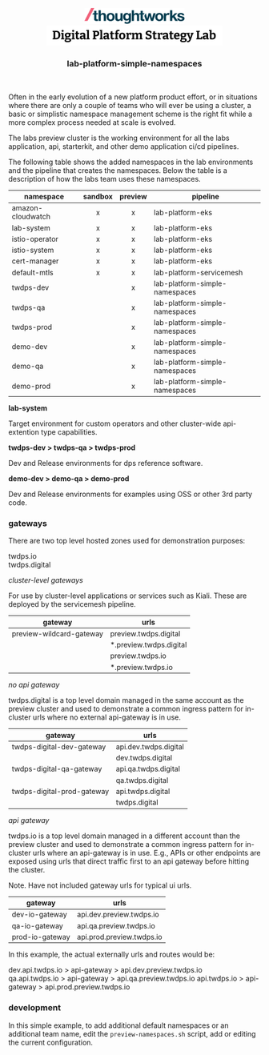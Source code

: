 <div align="center">
	<p>
		<img alt="Thoughtworks Logo" src="https://raw.githubusercontent.com/ThoughtWorks-DPS/static/master/thoughtworks_flamingo_wave.png?sanitize=true" width=200 />
    <br />
		<img alt="DPS Title" src="https://raw.githubusercontent.com/ThoughtWorks-DPS/static/master/dps_lab_title.png?sanitize=true" width=350/>
	</p>
  <h3>lab-platform-simple-namespaces</h3>
</div>
<br />

Often in the early evolution of a new platform product effort, or in situations where there are only a couple of teams who will ever be using a cluster, a basic or simplistic namespace management scheme is the right fit while a more complex process needed at scale is evolved.  

The labs preview cluster is the working environment for all the labs application, api, starterkit, and other demo application ci/cd pipelines. 

The following table shows the added namespaces in the lab environments and the pipeline that creates the namespaces. Below the table is a description of how the labs team uses these namespaces.  

| namespace         |  sandbox  |  preview   | pipeline                       |
|-------------------|:---------:|:----------:|--------------------------------|
| amazon-cloudwatch |     x     |      x     | lab-platform-eks               |
| lab-system        |     x     |      x     | lab-platform-eks               |
| istio-operator    |     x     |      x     | lab-platform-eks               |
| istio-system      |     x     |      x     | lab-platform-eks               |
| cert-manager      |     x     |      x     | lab-platform-eks               |
| default-mtls      |     x     |      x     | lab-platform-servicemesh       |
| twdps-dev         |           |      x     | lab-platform-simple-namespaces |
| twdps-qa          |           |      x     | lab-platform-simple-namespaces |
| twdps-prod        |           |      x     | lab-platform-simple-namespaces |
| demo-dev          |           |      x     | lab-platform-simple-namespaces |
| demo-qa           |           |      x     | lab-platform-simple-namespaces |
| demo-prod         |           |      x     | lab-platform-simple-namespaces |

**lab-system**  

Target environment for custom operators and other cluster-wide api-extention type capabilities.  

**twdps-dev > twdps-qa > twdps-prod**  

Dev and Release environments for dps reference software.   

**demo-dev > demo-qa > demo-prod**  

Dev and Release environments for examples using OSS or other 3rd party code.  

### gateways

There are two top level hosted zones used for demonstration purposes:  

twdps.io  
twdps.digital  

_cluster-level gateways_  

For use by cluster-level applications or services such as Kiali. These are deployed by the servicemesh pipeline.  


| gateway                  | urls                     |
|--------------------------|--------------------------|
| preview-wildcard-gateway | preview.twdps.digital    |
|                          | *.preview.twdps.digital  |
|                          | preview.twdps.io         |
|                          | *.preview.twdps.io       |

_no api gateway_  

twdps.digital is a top level domain managed in the same account as the preview cluster and used to demonstrate a common ingress pattern for in-cluster urls where no external api-gateway is in use.   

| gateway                    | urls                     |
|----------------------------|--------------------------|
| twdps-digital-dev-gateway  | api.dev.twdps.digital    |
|                            | dev.twdps.digital        |
| twdps-digital-qa-gateway   | api.qa.twdps.digital     |
|                            | qa.twdps.digital         |
| twdps-digital-prod-gateway | api.twdps.digital        |
|                            | twdps.digital            |

_api gateway_  

twdps.io is a top level domain managed in a different account than the preview cluster and used to demonstrate a common ingress pattern for in-cluster urls where an api-gateway is in use. E.g., APIs or other endpoints are exposed using urls that direct traffic first to an api gateway before hitting the cluster.  

Note. Have not included gateway urls for typical ui urls.  

| gateway                  | urls                      |
|--------------------------|---------------------------|
| dev-io-gateway           | api.dev.preview.twdps.io  |
| qa-io-gateway            | api.qa.preview.twdps.io   |
| prod-io-gateway          | api.prod.preview.twdps.io |

In this example, the actual externally urls and routes would be:  

dev.api.twdps.io  >  api-gateway  >  api.dev.preview.twdps.io  
qa.api.twdps.io   >  api-gateway  >  api.qa.preview.twdps.io
api.twdps.io      >  api-gateway  >  api.prod.preview.twdps.io  

### development

In this simple example, to add additional default namespaces or an additional team name, edit the `preview-namespaces.sh` script, add or editing the current configuration.   
